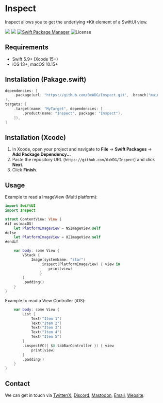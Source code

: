 # Inspect

Inspect allows you to get the underlying \*Kit element of a SwiftUI view.

[![](https://img.shields.io/endpoint?url=https%3A%2F%2Fswiftpackageindex.com%2Fapi%2Fpackages%2F0xWDG%2FInspect%2Fbadge%3Ftype%3Dplatforms)](https://swiftpackageindex.com/0xWDG/Inspect)
[![](https://img.shields.io/endpoint?url=https%3A%2F%2Fswiftpackageindex.com%2Fapi%2Fpackages%2F0xWDG%2FInspect%2Fbadge%3Ftype%3Dswift-versions)](https://swiftpackageindex.com/0xWDG/Inspect)
[![Swift Package Manager](https://img.shields.io/badge/SPM-compatible-brightgreen.svg)](https://swift.org/package-manager)
![License](https://img.shields.io/github/license/0xWDG/Inspect)

## Requirements

- Swift 5.9+ (Xcode 15+)
- iOS 13+, macOS 10.15+

## Installation (Pakage.swift)

```swift
dependencies: [
    .package(url: "https://github.com/0xWDG/Inspect.git", .branch("main")),
],
targets: [
    .target(name: "MyTarget", dependencies: [
        .product(name: "Inspect", package: "Inspect"),
    ]),
]
```

## Installation (Xcode)

1. In Xcode, open your project and navigate to **File** → **Swift Packages** → **Add Package Dependency...**
2. Paste the repository URL (`https://github.com/0xWDG/Inspect`) and click **Next**.
3. Click **Finish**.

## Usage

Example to read a ImageView (Multi platform):

```swift
import SwiftUI
import Inspect

struct ContentView: View {
#if os(macOS)
    let PlatformImageView = NSImageView.self
#else
    let PlatformImageView = UIImageView.self
#endif

    var body: some View {
        VStack {
            Image(systemName: "star")
                .inspect(PlatformImageView) { view in
                    print(view)
                }
        }
        .padding()
    }
}
```

Example to read a View Controller (iOS):

```swift
    var body: some View {
        List {
            Text("Item 1")
            Text("Item 2")
            Text("Item 3")
            Text("Item 4")
            Text("Item 5")
        }
        .inspectVC({ $0.tabBarController }) { view
            print(view)
        }
        .padding()
    }
}
```

## Contact

We can get in touch via [Twitter/X](https://twitter.com/0xWDG), [Discord](https://discordapp.com/users/918438083861573692), [Mastodon](https://mastodon.social/@0xWDG), [Email](mailto:email+oss@wesleydegroot.nl), [Website](https://wesleydegroot.nl).
